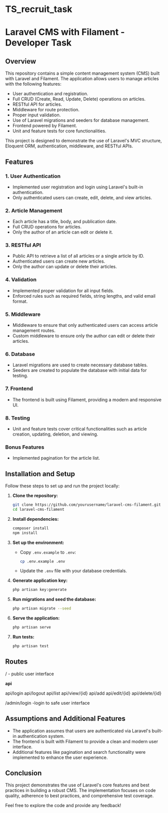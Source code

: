 # TS_recruit_task
# Laravel CMS with Filament - Developer Task

## Overview

This repository contains a simple content management system (CMS) built with Laravel and Filament. The application allows users to manage articles with the following features:

- User authentication and registration.
- Full CRUD (Create, Read, Update, Delete) operations on articles.
- RESTful API for articles.
- Middleware for route protection.
- Proper input validation.
- Use of Laravel migrations and seeders for database management.
- Frontend powered by Filament.
- Unit and feature tests for core functionalities.

This project is designed to demonstrate the use of Laravel's MVC structure, Eloquent ORM, authentication, middleware, and RESTful APIs.

## Features

### 1. User Authentication

- Implemented user registration and login using Laravel's built-in authentication.
- Only authenticated users can create, edit, delete, and view articles.

### 2. Article Management

- Each article has a title, body, and publication date.
- Full CRUD operations for articles.
- Only the author of an article can edit or delete it.

### 3. RESTful API

- Public API to retrieve a list of all articles or a single article by ID.
- Authenticated users can create new articles.
- Only the author can update or delete their articles.

### 4. Validation

- Implemented proper validation for all input fields.
- Enforced rules such as required fields, string lengths, and valid email format.

### 5. Middleware

- Middleware to ensure that only authenticated users can access article management routes.
- Custom middleware to ensure only the author can edit or delete their articles.

### 6. Database

- Laravel migrations are used to create necessary database tables.
- Seeders are created to populate the database with initial data for testing.

### 7. Frontend

- The frontend is built using Filament, providing a modern and responsive UI.

### 8. Testing

- Unit and feature tests cover critical functionalities such as article creation, updating, deletion, and viewing.

### Bonus Features

- Implemented pagination for the article list.

## Installation and Setup

Follow these steps to set up and run the project locally:

1. **Clone the repository:**
   ```bash
   git clone https://github.com/yourusername/laravel-cms-filament.git
   cd laravel-cms-filament
   ```

2. **Install dependencies:**
   ```bash
   composer install
   npm install
   ```

3. **Set up the environment:**
   - Copy `.env.example` to `.env`:
     ```bash
     cp .env.example .env
     ```
   - Update the `.env` file with your database credentials.

4. **Generate application key:**
   ```bash
   php artisan key:generate
   ```

5. **Run migrations and seed the database:**
   ```bash
   php artisan migrate --seed
   ```

6. **Serve the application:**
   ```bash
   php artisan serve
   ```

7. **Run tests:**
   ```bash
   php artisan test
   ```
## Routes

/ - public user interface

**api**

api/login
api/logout
api/list
api/view/{id}
api/add
api/edit/{id}
api/delete/{id}

/admin/login -login to safe user interface


## Assumptions and Additional Features

- The application assumes that users are authenticated via Laravel's built-in authentication system.
- The frontend is built with Filament to provide a clean and modern user interface.
- Additional features like pagination and search functionality were implemented to enhance the user experience.

## Conclusion

This project demonstrates the use of Laravel's core features and best practices in building a robust CMS. The implementation focuses on code quality, adherence to best practices, and comprehensive test coverage.

Feel free to explore the code and provide any feedback!
